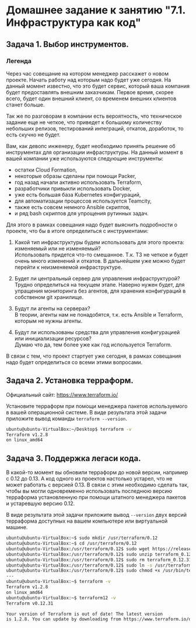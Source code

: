 # Домашнее задание к занятию "7.1. Инфраструктура как код"

## Задача 1. Выбор инструментов. 
 
### Легенда
 
Через час совещание на котором менеджер расскажет о новом проекте. Начать работу над которым надо 
будет уже сегодня. 
На данный момент известно, что это будет сервис, который ваша компания будет предоставлять внешним заказчикам.
Первое время, скорее всего, будет один внешний клиент, со временем внешних клиентов станет больше.

Так же по разговорам в компании есть вероятность, что техническое задание еще не четкое, что приведет к большому
количеству небольших релизов, тестирований интеграций, откатов, доработок, то есть скучно не будет.  
   
Вам, как девопс инженеру, будет необходимо принять решение об инструментах для организации инфраструктуры.
На данный момент в вашей компании уже используются следующие инструменты: 
- остатки Сloud Formation, 
- некоторые образы сделаны при помощи Packer,
- год назад начали активно использовать Terraform, 
- разработчики привыкли использовать Docker, 
- уже есть большая база Kubernetes конфигураций, 
- для автоматизации процессов используется Teamcity, 
- также есть совсем немного Ansible скриптов, 
- и ряд bash скриптов для упрощения рутинных задач.  

Для этого в рамках совещания надо будет выяснить подробности о проекте, что бы в итоге определиться с инструментами:

1. Какой тип инфраструктуры будем использовать для этого проекта: изменяемый или не изменяемый?  
Использовать придется что-то смешанное. Т.к. ТЗ не четкое и будет очень много изменений и откатов. В дальнейшем уже можно будет перейти к неизменяемой инфраструктуре.  

2. Будет ли центральный сервер для управления инфраструктурой?  
Трудно определиться на текущем этапе. Наверно нужен будет, для упращения мониторинга без агентов, для хранения конфигураций в собственом git хранилище.

3. Будут ли агенты на серверах?  
В теории, агенты нам не понадобятся, т.к. есть Ansible и Terraform, которым не нужны агенты.

4. Будут ли использованы средства для управления конфигурацией или инициализации ресурсов?  
Думаю что да, тем более уже как год используется Terraform.
 
В связи с тем, что проект стартует уже сегодня, в рамках совещания надо будет определиться со всеми этими вопросами.


## Задача 2. Установка терраформ. 

Официальный сайт: https://www.terraform.io/

Установите терраформ при помощи менеджера пакетов используемого в вашей операционной системе.
В виде результата этой задачи приложите вывод команды `terraform --version`.
```bash
ubuntu@ubuntu-VirtualBox:~/Desktop$ terraform -v
Terraform v1.2.8
on linux_amd64
```

## Задача 3. Поддержка легаси кода. 

В какой-то момент вы обновили терраформ до новой версии, например с 0.12 до 0.13. 
А код одного из проектов настолько устарел, что не может работать с версией 0.13. 
В связи с этим необходимо сделать так, чтобы вы могли одновременно использовать последнюю версию терраформа установленную при помощи
штатного менеджера пакетов и устаревшую версию 0.12. 

В виде результата этой задачи приложите вывод `--version` двух версий терраформа доступных на вашем компьютере 
или виртуальной машине.
```bash
ubuntu@ubuntu-VirtualBox:~$ sudo mkdir /usr/terraform/0.12
ubuntu@ubuntu-VirtualBox:~$ cd /usr/terraform/0.12
ubuntu@ubuntu-VirtualBox:/usr/terraform/0.12$ sudo wget https://releases.hashicorp.com/terraform/0.12.31/terraform_0.12.31_linux_amd64.zip
ubuntu@ubuntu-VirtualBox:/usr/terraform/0.12$ sudo unzip terraform_0.12.31_linux_amd64.zip
ubuntu@ubuntu-VirtualBox:/usr/terraform/0.12$ sudo rm terraform_0.12.31_linux_amd64.zip
ubuntu@ubuntu-VirtualBox:/usr/terraform/0.12$ sudo ln -s /usr/terraform/0.12/terraform /usr/bin/terraform12
ubuntu@ubuntu-VirtualBox:/usr/terraform/0.12$ sudo chmod +x /usr/bin/terraform12
---
ubuntu@ubuntu-VirtualBox:~$ terraform -v
Terraform v1.2.8
on linux_amd64
ubuntu@ubuntu-VirtualBox:~$ terraform12 -v
Terraform v0.12.31

Your version of Terraform is out of date! The latest version
is 1.2.8. You can update by downloading from https://www.terraform.io/downloads.html
```

